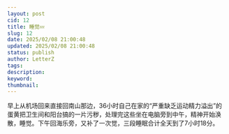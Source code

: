 ```yaml
---
layout: post
cid: 12
title: 睡觉💤
slug: 12
date: 2025/02/08 21:00:48
updated: 2025/02/08 21:00:48
status: publish
author: LetterZ
tags: 
description: 
keyword: 
thumbnail: 
---
```



早上从机场回来直接回南山那边，36小时自己在家的“严重缺乏运动精力溢出”的蛋黄把卫生间和阳台搞的一片污秽，处理完这些坐在电脑旁到中午，精神开始涣散，睡觉。下午回海乐旁，又补了一次觉，三段睡眠合计全天到了7小时18分。